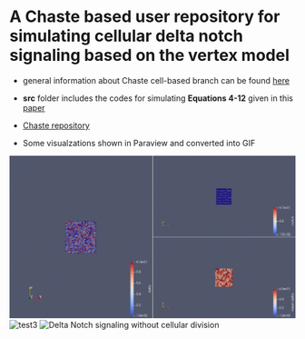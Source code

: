 # A Chaste based user repository for simulating cellular delta notch signaling based on the vertex model

- general information about Chaste cell-based branch can be found [here](https://www.cs.ox.ac.uk/chaste/cell_based_index.html)

- **src** folder includes the codes for simulating **Equations 4-12** given in this [paper](http://science.sciencemag.org/content/356/6337/eaai7407/tab-pdf)

- [Chaste repository](https://github.com/Chaste/Chaste)

- Some visualzations shown in Paraview and converted into GIF

![test2](./visualizations/test2.gif)
![test3](./visualizations/test3.gif)
![Delta Notch signaling without cellular division](static_ND_1.gif)
